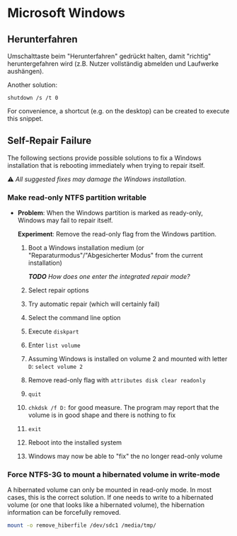 # Microsoft Windows

## Herunterfahren

Umschalttaste beim "Herunterfahren" gedrückt halten,
damit "richtig" heruntergefahren wird
(z.B. Nutzer vollständig abmelden und Laufwerke aushängen).

Another solution:

```
shutdown /s /t 0
```

For convenience, a shortcut (e.g. on the desktop) can be created to execute this snippet.

## Self-Repair Failure

The following sections provide possible solutions to fix a Windows installation that is rebooting immediately when trying to repair itself.

⚠️ _All suggested fixes may damage the Windows installation._

### Make read-only NTFS partition writable

- **Problem**: When the Windows partition is marked as ready-only, Windows may fail to repair itself.

  **Experiment**: Remove the read-only flag from the Windows partition.

  1. Boot a Windows installation medium (or "Reparaturmodus"/"Abgesicherter Modus" from the current installation)

     _**TODO** How does one enter the integrated repair mode?_

  1. Select repair options

  1. Try automatic repair (which will certainly fail)

  1. Select the command line option

  1. Execute `diskpart`

  1. Enter `list volume`

  1. Assuming Windows is installed on volume 2 and mounted with letter `D`: `select volume 2`

  1. Remove read-only flag with `attributes disk clear readonly`

  1. `quit`

  1. `chkdsk /f D:` for good measure.
     The program may report that the volume is in good shape and there is nothing to fix

  1. `exit`

  1. Reboot into the installed system

  1. Windows may now be able to "fix" the no longer read-only volume

### Force NTFS-3G to mount a hibernated volume in write-mode

A hibernated volume can only be mounted in read-only mode.
In most cases, this is the correct solution.
If one needs to write to a hibernated volume (or one that looks like a hibernated volume), the hibernation information can be forcefully removed.

```bash
mount -o remove_hiberfile /dev/sdc1 /media/tmp/
```
